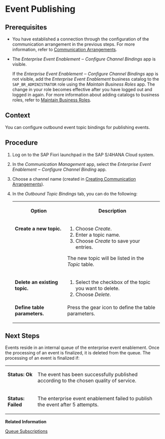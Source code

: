 <!-- loioc0653cddfdb1478a90ec1ecbb3e5a65b -->

# Event Publishing



## Prerequisites

-   You have established a connection through the configuration of the communication arrangement in the previous steps. For more information, refer to [Communication Arrangements](communication-arrangements-2144420.md).

-   The *Enterprise Event Enablement ‒ Configure Channel Bindings* app is visible.

    If the *Enterprise Event Enablement ‒ Configure Channel Bindings* app is not visible, add the *Enterprise Event Enablement* business catalog to the `SAP_BR_ADMINISTRATOR` role using the *Maintain Business Roles* app. The change in your role becomes effective after you have logged out and logged in again. For more information about adding catalogs to business roles, refer to [Maintain Business Roles](maintain-business-roles-8980ad0.md).




## Context

You can configure outbound event topic bindings for publishing events.



## Procedure

1.  Log on to the SAP Fiori launchpad in the SAP S/4HANA Cloud system.

2.  In the *Communication Management* app, select the *Enterprise Event Enablement ‒ Configure Channel Binding* app.

3.  Choose a channel name \(created in [Creating Communication Arrangements](creating-communication-arrangements-78ababb.md)\).

4.  In the *Outbound Topic Bindings* tab, you can do the following:


    <table>
    <tr>
    <th valign="top">

    Option


    
    </th>
    <th valign="top">

    Description


    
    </th>
    </tr>
    <tr>
    <td valign="top">

    **Create a new topic.**


    
    </td>
    <td valign="top">

    1.  Choose *Create*.
    2.  Enter a topic name.
    3.  Choose *Create* to save your entries.

    The new topic will be listed in the *Topic* table.


    
    </td>
    </tr>
    <tr>
    <td valign="top">

    **Delete an existing topic.**


    
    </td>
    <td valign="top">

    1.  Select the checkbox of the topic you want to delete.
    2.  Choose *Delete*.


    
    </td>
    </tr>
    <tr>
    <td valign="top">

    **Define table parameters.**


    
    </td>
    <td valign="top">

    Press the gear icon to define the table parameters.


    
    </td>
    </tr>
    </table>
    



## Next Steps

Events reside in an internal queue of the enterprise event enablement. Once the processing of an event is finalized, it is deleted from the queue. The processing of an event is finalized if:


<table>
<tr>
<td valign="top">

**Status: Ok**



</td>
<td valign="top">

The event has been successfully published according to the chosen quality of service.



</td>
</tr>
<tr>
<td valign="top">

**Status: Failed**



</td>
<td valign="top">

The enterprise event enablement failed to publish the event after 5 attempts.



</td>
</tr>
</table>

**Related Information**  


[Queue Subscriptions](queue-subscriptions-e859a14.md "Events published through an SAP S/4HANA Cloud instance can be consumed at the SAP Event Mesh. Events published to a queue defined in your SAP Event Mesh service instance can also be consumed in SAP S/4HANA Cloud. Queues can be used to buffer events until a consumer can process them. For the right events to arrive at a queue, the queue must be subscribed to the corresponding topics. A consumer can then subscribe to the queue.")


